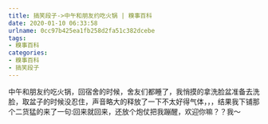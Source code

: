 ```yaml
---
title: 搞笑段子->中午和朋友约吃火锅 | 糗事百科
date: 2020-01-10 06:33:58
urlname: 0cc97b425ea1fb258d2fa51c382dcebe
tags: 
- 糗事百科
categories:
- 糗事百科
- 搞笑段子
---
```

中午和朋友约吃火锅，回宿舍的时候，舍友们都睡了，我悄摸的拿洗脸盆准备去洗脸，取盆子的时候没忍住，声音略大的释放了一下不太好得气体，，，结果我下铺那个二货猛的来了一句:回来就回来，还放个炮仗把我蹦醒，欢迎你嘛？？我～



